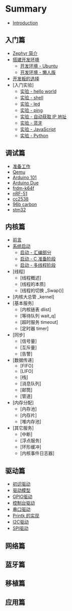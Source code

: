 # Summary

* [Introduction](README.md)

## 入门篇
* [Zephyr 简介](get_started/introduce.md)
* [搭建开发环境](get_started/env.md)
   * [开发环境 - Ubuntu](get_started/env_ubuntu.md)
   * [开发环境 - 懒人版](get_started/env_easy.md)
* [开发板的选择](board.md)
* [入门实验]
   * [实验 - hello world](get_started/hello.md)
   * [实验 - shell](get_started/shell.md)
   * [实验 - led](get_started/led.md)
   * [实验 - ping](get_started/ping.md)
   * [实验 - 自动获取 IP 地址](get_started/dhcp.md)
   * [实验 - 蓝牙](get_started/beacon.md)
   * [实验 - JavaScript ](get_started/js.md)
   * [实验 - Python ](get_started/python.md)

## 调试篇
* [准备工作](debug/prepare.md)
* [Qemu](debug/qemu.md)
* [Arduino 101](debug/arduino_101.md)
* [Arduino Due](debug/arduino_due.md)
* [frdm-k64f](debug/frdm-k64f.md)
* [nRF-51](debug/nrf51.md)
* [cc2538](debug/cc2538.md)
* [96b carbon](debug/96b_carbon.md)
* [stm32](debug/stm32.md)


## 内核篇
* [前言](kernel/pre.md)
* [系统启动](kernel/boot.md)
   * [启动 - 汇编部分](boot-asm.md)
   * [启动 - C 准备阶段](boot-prep.md)
   * [启动 - 多线程阶段](boot-c.md)
* [线程]
   * [线程概述]
   * [线程的本质]
   * [线程的切换 _Swap()]
* [内核大总管 _kernel]
* [基本服务]
   * [内核链表 dlist]
   * [等待队列 wait_q]
   * [超时服务 timeout]
   * [定时器 timer]
* [同步]
   * [信号量]
   * [互斥量]
   * [告警]
* [数据传递]
   * [FIFO]
   * [LIFO]
   * [栈]
   * [消息队列]
   * [邮筒]
   * [管道]
* [内存分配]
   * [内存池]
   * [内存片]
   * [堆内存池]
* [其它服务]
   * [中断]
   * [浮点服务]
   * [环形缓冲]
   * [内核事件日志器]

## 驱动篇
* [初识驱动](driver/start.md)
* [驱动模型](driver/module.md)
* [GPIO驱动](driver/gpio.md)
* [控制台驱动](driver/console.md)
* [串口驱动](driver/uart.md)
* [Printk 的实现](driver/uart.md)
* [I2C驱动](driver/i2c.md)
* [SPI驱动](driver/spi.md)

## 网络篇

## 蓝牙篇

## 移植篇

## 应用篇
